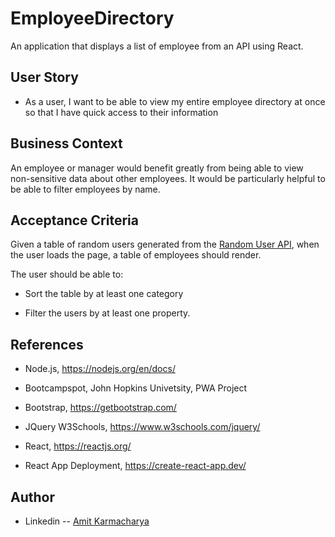 # EmployeeDirectory
An application that displays a list of employee from an API using React.



## User Story

* As a user, I want to be able to view my entire employee directory at once so that I have quick access to their information


## Business Context

An employee or manager would benefit greatly from being able to view non-sensitive data about other employees. It would be particularly helpful to be able to filter employees by name.

## Acceptance Criteria

Given a table of random users generated from the [Random User API](https://randomuser.me/), when the user loads the page, a table of employees should render. 

The user should be able to:

  * Sort the table by at least one category

  * Filter the users by at least one property.

  ## References

- Node.js, https://nodejs.org/en/docs/

- Bootcampspot, John Hopkins Univetsity, PWA Project 

- Bootstrap, https://getbootstrap.com/

- JQuery W3Schools, https://www.w3schools.com/jquery/

- React, https://reactjs.org/

- React App Deployment, https://create-react-app.dev/


## Author

- Linkedin -- [Amit Karmacharya](https://www.linkedin.com/in/amit-karmacharya-b344731ab/)
